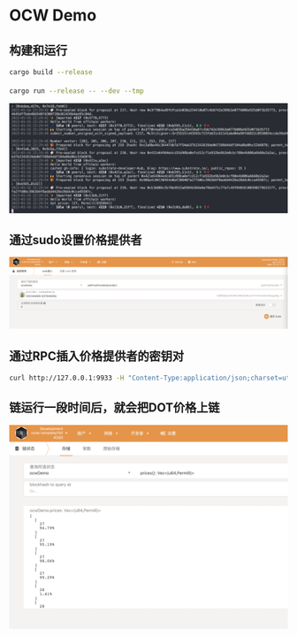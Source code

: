 # OCW Demo

## 构建和运行

```sh
cargo build --release

cargo run --release -- --dev --tmp
```

![running](./resources/running.png)

## 通过sudo设置价格提供者

![price-provider](./resources/price-provider.png)

## 通过RPC插入价格提供者的密钥对

```sh
curl http://127.0.0.1:9933 -H "Content-Type:application/json;charset=utf-8" -X POST --data '{"jsonrpc":"2.0","id":1,"method":"author_insertKey","params": ["demo", sr25519账户公钥hex, sr25519账户私钥hex]}'
```

## 链运行一段时间后，就会把DOT价格上链

![prices](./resources/prices.png)